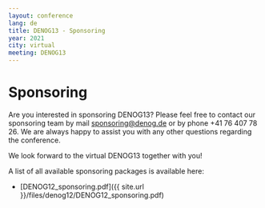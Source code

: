 ```yaml
---
layout: conference
lang: de
title: DENOG13 - Sponsoring
year: 2021
city: virtual
meeting: DENOG13
---
```

# Sponsoring

Are you interested in sponsoring DENOG13? Please feel free to contact our sponsoring team by mail [sponsoring@denog.de](mailto:sponsoring@denog.de) or by phone +41 76 407 78 26.
We are always happy to assist you with any other questions regarding the conference.

We look forward to the virtual DENOG13 together with you!

A list of all available sponsoring packages is available here:
- [DENOG12_sponsoring.pdf]({{ site.url }}/files/denog12/DENOG12_sponsoring.pdf)
